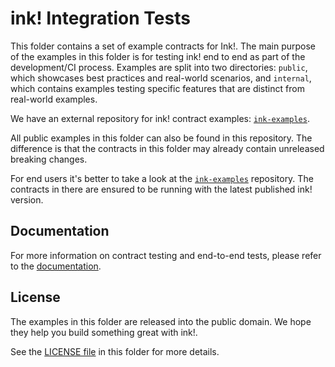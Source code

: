 # ink! Integration Tests

This folder contains a set of example contracts for Ink!.
The main purpose of the examples in this folder is for testing ink!
end to end as part of the development/CI process.
Examples are split into two directories: `public`,
which showcases best practices and real-world scenarios,
and `internal`, which contains examples testing specific features
that are distinct from real-world examples.

We have an external repository for ink! contract examples:
[`ink-examples`](https://github.com/paritytech/ink-examples).

All public examples in this folder can also be found
in this repository. The difference is that the contracts in this
folder may already contain unreleased breaking changes.

For end users it's better to take a look at the
[`ink-examples`](https://github.com/paritytech/ink-examples)
repository. The contracts in there are ensured to be running with
the latest published ink! version.

## Documentation

For more information on contract testing and end-to-end tests,
please refer to the [documentation](https://use.ink/basics/contract-testing/#end-to-end-e2e-tests).

## License

The examples in this folder are released into the public domain.
We hope they help you build something great with ink!.

See the [LICENSE file](LICENSE) in this folder for more details.
